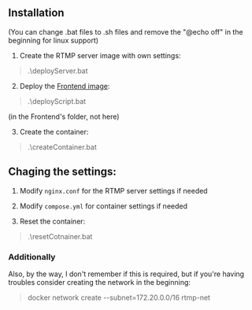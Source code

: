 ## Installation

(You can change .bat files to .sh files and remove the "@echo off" in the beginning for linux support)  

1. Create the RTMP server image with own settings:  
> .\deployServer.bat  

2. Deploy the [Frontend image](https://github.com/DaylightDragon/HostedVideoStream-Frontend):  
> .\deployScript.bat  

(in the Frontend's folder, not here)  

3. Create the container:  
> .\createContainer.bat  

## Chaging the settings:

1. Modify `nginx.conf` for the RTMP server settings if needed  
   
2. Modify `compose.yml` for container settings if needed  

3. Reset the container:
> .\resetCotnainer.bat  


### Additionally

Also, by the way, I don't remember if this is required, but if you're having troubles consider creating the network in the beginning:
> docker network create --subnet=172.20.0.0/16 rtmp-net

